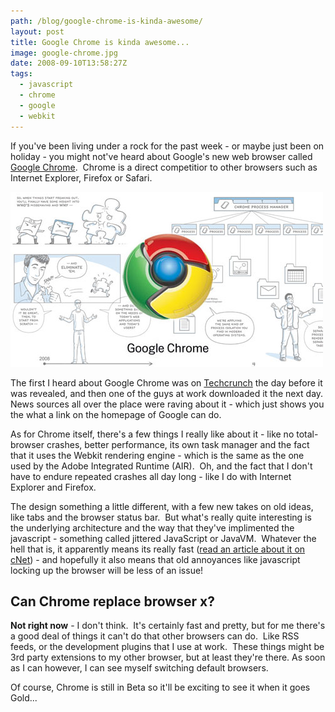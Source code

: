 ```yaml
---
path: /blog/google-chrome-is-kinda-awesome/
layout: post
title: Google Chrome is kinda awesome...
image: google-chrome.jpg
date: 2008-09-10T13:58:27Z
tags:
  - javascript
  - chrome
  - google
  - webkit
---
```


If you've been living under a rock for the past week - or maybe just been on holiday - you might not've heard about Google's new web browser called [Google Chrome](http://www.google.com/chrome).  Chrome is a direct competitior to other browsers such as Internet Explorer, Firefox or Safari.

![](google-chrome.jpg)

The first I heard about Google Chrome was on [Techcrunch](http://www.techcrunch.com/2008/09/01/first-public-screen-captures-of-google-chrome/) the day before it was revealed, and then one of the guys at work downloaded it the next day. News sources all over the place were raving about it - which just shows you the what a link on the homepage of Google can do.

As for Chrome itself, there's a few things I really like about it - like no total-browser crashes, better performance, its own task manager and the fact that it uses the Webkit rendering engine - which is the same as the one used by the Adobe Integrated Runtime (AIR).  Oh, and the fact that I don't have to endure repeated crashes all day long - like I do with Internet Explorer and Firefox.

The design something a little different, with a few new takes on old ideas, like tabs and the browser status bar.  But what's really quite interesting is the underlying architecture and the way that they've implimented the javascript - something called jittered JavaScript or JavaVM.  Whatever the hell that is, it apparently means its really fast ([read an article about it on cNet](http://news.cnet.com/8301-1001_3-10034365-92.html?part=rss&subj=news&tag=2547-1_3-0-5)) \- and hopefully it also means that old annoyances like javascript locking up the browser will be less of an issue!

## Can Chrome replace browser x?

**Not right now** \- I don't think.  It's certainly fast and pretty, but for me there's a good deal of things it can't do that other browsers can do.  Like RSS feeds, or the development plugins that I use at work.  These things might be 3rd party extensions to my other browser, but at least they're there. As soon as I can however, I can see myself switching default browsers.

Of course, Chrome is still in Beta so it'll be exciting to see it when it goes Gold...

